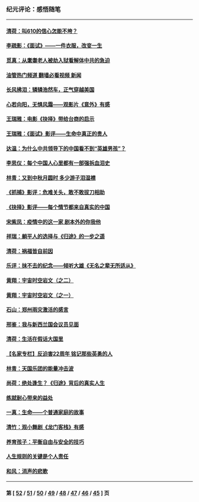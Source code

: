 ### 纪元评论：感悟随笔
---
#### [清荷：叫610的信心怎能不垮？](../../pages/nsc1035/n13304848.md?10210330) 
#### [李疏影：《面试》——一件衣服，改变一生](../../pages/nsc1035/n13292494.md?10210330) 
#### [觅真：从耄耋老人被劫入狱看解体中共的急迫](../../pages/nsc1035/n13284545.md?10210330) 
#### [油管热门频道 翻墙必看视频 新闻](ok?10210330)
#### [长风拂泪：辚辚浩然车，正气穿越美国](../../pages/nsc1035/n13284280.md?10210330) 
#### [心若向阳，无惧风霜——观影片《意外》有感](../../pages/nsc1035/n13275318.md?10210330) 
#### [王瑞雅：电影《抉择》带给台商的启示](../../pages/nsc1035/n13274064.md?10210330) 
#### [王瑞雅：《面试》影评——生命中真正的贵人](../../pages/nsc1035/n13260528.md?10210330) 
#### [达温：为什么中共领导下的中国看不到“英雄男孩”？](../../pages/nsc1035/n13257099.md?10210330) 
#### [李思仪：每个中国人心里都有一部强拆血泪史](../../pages/nsc1035/n13249632.md?10210330) 
#### [林青：又到中秋月圆时 多少游子泪湿襟](../../pages/nsc1035/n13245916.md?10210330) 
#### [《抓捕》影评：危难关头，敢不敢拔刀相助](../../pages/nsc1035/n13244251.md?10210330) 
#### [《抉择》影评——每个情节都来自真实的中国](../../pages/nsc1035/n13242564.md?10210330) 
#### [宋紫凤：疫情中的这一家 剧本外的你我他](../../pages/nsc1035/n13242358.md?10210330) 
#### [祥瑞：躺平人的选择与《归途》的一步之遥](../../pages/nsc1035/n13213201.md?10210330) 
#### [清荷：祸福皆自前因](../../pages/nsc1035/n13213177.md?10210330) 
#### [乐评：抹不去的纪念——倾听大雄《无名之辈无所适从》](../../pages/nsc1035/n13163359.md?10210330) 
#### [黄翔：宇宙时空岩文（之二）](../../pages/nsc1035/n13141116.md?10210330) 
#### [黄翔：宇宙时空岩文（之一）](../../pages/nsc1035/n13140355.md?10210330) 
#### [石山：郑州雨灾激活的感言](../../pages/nsc1035/n13135372.md?10210330) 
#### [邢鉴：我与新西兰国会议员见面](../../pages/nsc1035/n13111626.md?10210330) 
#### [清荷：生活在假话大国里](../../pages/nsc1035/n13103916.md?10210330) 
#### [【名家专栏】反迫害22周年 铭记那些英勇的人](../../pages/nsc1035/n13102771.md?10210330) 
#### [林青：天国乐团的能量冲击波](../../pages/nsc1035/n13099634.md?10210330) 
#### [尚荷：绝处逢生？《归途》背后的真实人生](../../pages/nsc1035/n13099470.md?10210330) 
#### [练就耐心带来的益处](../../pages/nsc1035/n13081876.md?10210330) 
#### [一真：生命——个普通家庭的故事](../../pages/nsc1035/n13075782.md?10210330) 
#### [清竹：观小舞剧《龙门客栈》有感](../../pages/nsc1035/n13069850.md?10210330) 
#### [养育孩子：平衡自由与安全的技巧](../../pages/nsc1035/n13054510.md?10210330) 
#### [人生规则的关键是个人责任](../../pages/nsc1035/n13053252.md?10210330) 
#### [和风：消声的悲歌](../../pages/nsc1035/n13051994.md?10210330) 

---
#### 第 [ [52](./52.md?10210330) / [51](./51.md?10210330) / [50](./50.md?10210330) / [49](./49.md?10210330) / [48](./48.md?10210330) / [47](./47.md?10210330) / [46](./46.md?10210330) / [45](./45.md?10210330) ] 页
